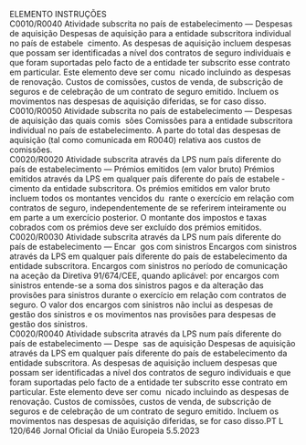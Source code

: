  
ELEMENTO  INSTRUÇÕES  
C0010/R0040  Atividade subscrita no país de 
estabelecimento — Despesas 
de aquisição  Despesas de aquisição para a entidade subscritora individual no país de estabele ­
cimento. 
As despesas de aquisição incluem despesas que possam ser identificadas a nível 
dos contratos de seguro individuais e que foram suportadas pelo facto de a 
entidade ter subscrito esse contrato em particular. Este elemento deve ser comu ­
nicado incluindo as despesas de renovação. 
Custos de comissões, custos de venda, de subscrição de seguros e de celebração de 
um contrato de seguro emitido. Incluem os movimentos nas despesas de aquisição 
diferidas, se for caso disso.  
C0010/R0050  Atividade subscrita no país de 
estabelecimento — Despesas 
de aquisição das quais comis ­
sões  Comissões para a entidade subscritora individual no país de estabelecimento. 
A parte do total das despesas de aquisição (tal como comunicada em R0040) 
relativa aos custos de comissões.  
C0020/R0020  Atividade subscrita através da 
LPS num país diferente do país 
de estabelecimento — Prémios 
emitidos (em valor bruto)  Prémios emitidos através da LPS em qualquer país diferente do país de estabele ­
cimento da entidade subscritora. 
Os prémios emitidos em valor bruto incluem todos os montantes vencidos du ­
rante o exercício em relação com contratos de seguro, independentemente de se 
referirem inteiramente ou em parte a um exercício posterior. 
O montante dos impostos e taxas cobrados com os prémios deve ser excluído dos 
prémios emitidos.  
C0020/R0030  Atividade subscrita através da 
LPS num país diferente do país 
de estabelecimento — Encar ­
gos com sinistros  Encargos com sinistros através da LPS em qualquer país diferente do país de 
estabelecimento da entidade subscritora. 
Encargos com sinistros no período de comunicação na aceção da Diretiva 
91/674/CEE, quando aplicável: por encargos com sinistros entende-se a soma 
dos sinistros pagos e da alteração das provisões para sinistros durante o exercício 
em relação com contratos de seguro. 
O valor dos encargos com sinistros não inclui as despesas de gestão dos sinistros 
e os movimentos nas provisões para despesas de gestão dos sinistros.  
C0020/R0040  Atividade subscrita através da 
LPS num país diferente do país 
de estabelecimento — Despe ­
sas de aquisição  Despesas de aquisição através da LPS em qualquer país diferente do país de 
estabelecimento da entidade subscritora. 
As despesas de aquisição incluem despesas que possam ser identificadas a nível 
dos contratos de seguro individuais e que foram suportadas pelo facto de a 
entidade ter subscrito esse contrato em particular. Este elemento deve ser comu ­
nicado incluindo as despesas de renovação. 
Custos de comissões, custos de venda, de subscrição de seguros e de celebração de 
um contrato de seguro emitido. Incluem os movimentos nas despesas de aquisição 
diferidas, se for caso disso.PT  L 120/646 Jornal Oficial da União Europeia 5.5.2023